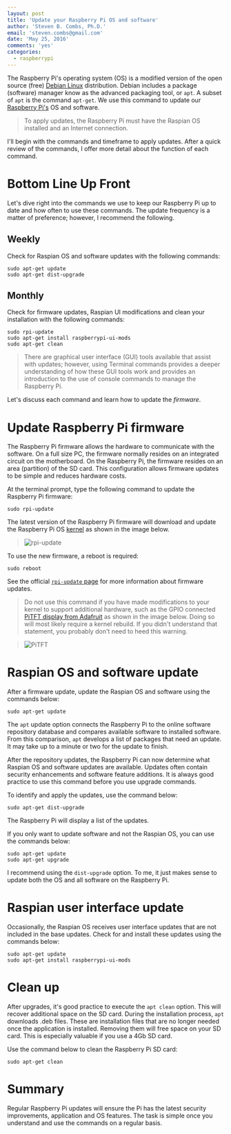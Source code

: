 ```yaml
---
layout: post
title: 'Update your Raspberry Pi OS and software'
author: 'Steven B. Combs, Ph.D.'
email: 'steven.combs@gmail.com'
date: 'May 25, 2016'
comments: 'yes'
categories:
  - raspberrypi
---
```


The Raspberry Pi's operating system (OS) is a modified version of the open source (free) [Debian Linux](https://en.wikipedia.org/wiki/Debian) distribution. Debian includes a package (software) manager know as the advanced packaging tool, or `apt`. A subset of `apt` is the command `apt-get`. We use this command to update our [Raspberry Pi's](http://amzn.to/1RrDln4) OS and software.

> To apply updates, the Raspberry Pi must have the Raspian OS installed and an Internet connection.

I'll begin with the commands and timeframe to apply updates. After a quick review of the commands, I offer more detail about the function of each command.

# Bottom Line Up Front
Let's dive right into the commands we use to keep our Raspberry Pi up to date and how often to use these commands. The update frequency is a matter of preference; however, I recommend the following.

## Weekly
Check for Raspian OS and software updates with the following commands:

```
sudo apt-get update
sudo apt-get dist-upgrade
```

## Monthly
Check for firmware updates, Raspian UI modifications and clean your installation with the following commands:

```
sudo rpi-update
sudo apt-get install raspberrypi-ui-mods
sudo apt-get clean
```

> There are graphical user interface (GUI) tools available that assist with updates; however, using Terminal commands provides a deeper understanding of how these GUI tools work and provides an introduction to the use of console commands to manage the Raspberry Pi.

Let's discuss each command and learn how to update the *firmware*.

# Update Raspberry Pi firmware
The Raspberry Pi firmware allows the hardware to communicate with the software. On a full size PC, the firmware normally resides on an integrated circuit on the motherboard. On the Raspberry Pi, the firmware resides on an area (partition) of the SD card. This configuration allows firmware updates to be simple and reduces hardware costs.

At the terminal prompt, type the following command to update the Raspberry Pi firmware:

```
sudo rpi-update
```

The latest version of the Raspberry Pi firmware will download and update the Raspberry Pi OS [kernel](https://en.wikipedia.org/wiki/Kernel_(operating_system)) as shown in the image below.

> ![rpi-update](http://www.stevencombs.com/images/posts/rpi-update.png)

To use the new firmware, a reboot is required:

`sudo reboot`

See the official [`rpi-update` page](https://github.com/Hexxeh/rpi-update) for more information about firmware updates.

> Do not use this command if you have made modifications to your kernel to support additional hardware, such as the GPIO connected [PiTFT display from Adafruit](http://amzn.to/1saZQZ1) as shown in the image below. Doing so will most likely require a kernel rebuild. If you didn't understand that statement, you probably don't need to heed this warning.

> ![PiTFT](https://lh3.googleusercontent.com/hZAf4I4jIU1iWOUg8eiaHGBj5QpxOmYlHum2XqujfULmUEAY4fWUFOE_-B5EQ7wHsbwBVUo2eBVrknmOcGhm1dRL6VkEbvTAtDKCuZVF0gxBQMGq36g-RbmjxYH8OZXwJnhoS2v1rPz3EeBKbE_MTuDq_uYhunNFX0j36wZ3zgm2-zf-3IFCIMsw7JMvmd4rBk4jEVr7l45v6Ex65l3bKJVAL8rWCNJ5jMcB4Aw4r78OMrqaHsIdv5_qPc4URmVxfNu-88nyu-G9zBFQs_wr3fvF_shNR66EQbDHktrtCdhKa_JpiqAxtviy15ld9o0j_4ynNVZvX9e3Qkkgv-zZqTHWJdH-zWKpwdjFJUsdSLG1XMVuCbbx2nCi_iK5r4nQbErn_AdzmcUFlEPkb9oTvzJV0VhtBjrhyI1OWQdGK_JTd48ZjurL_vjF4aXNEZxh1vq7dTCl6TlN7BjdwnohIT_vRPAzFth-OHFQ6iiI9diHN8w_iJO1wlaPnBnTShh8M7xBYGfyI5oYFo4ePUxCkKVhvBl27ryBSmHj5ZLk-yaHb4ExK1I8hNOgccf4uFqzSMm4MzVsKF_Rkw5tkObotyxNwnDyJN1e=w2116-h1586-no)

# Raspian OS and software update
After a firmware update, update the Raspian OS and software using the commands below:

```
sudo apt-get update
```

The `apt` update option connects the Raspberry Pi to the online software repository database and compares available software to installed software. From this comparison, `apt` develops a list of packages that need an update. It may take up to a minute or two for the update to finish.

After the repository updates, the Raspberry Pi can now determine what Raspian OS and software updates are available. Updates often contain security enhancements and software feature additions. It is always good practice to use this command before you use upgrade commands.

To identify and apply the updates, use the command below:

```
sudo apt-get dist-upgrade
```

The Raspberry Pi will display a list of the updates.

If you only want to update software and not the Raspian OS, you can use the commands below:

```
sudo apt-get update
sudo apt-get upgrade
```

I recommend using the `dist-upgrade` option. To me, it just makes sense to update both the OS and all software on the Raspberry Pi.

# Raspian user interface update
Occasionally, the Raspian OS receives user interface updates that are not included in the base updates. Check for and install these updates using the commands below:

```
sudo apt-get update
sudo apt-get install raspberrypi-ui-mods
```

# Clean up
After upgrades, it's good practice to execute the `apt clean` option. This will recover additional space on the SD card. During the installation process, `apt` downloads .deb files. These are installation files that are no longer needed once the application is installed. Removing them will free space on your SD card. This is especially valuable if you use a 4Gb SD card.

Use the command below to clean the Raspberry Pi SD card:

```
sudo apt-get clean
```

# Summary
Regular Raspberry Pi updates will ensure the Pi has the latest security improvements, application and OS features. The task is simple once you understand and use the commands on a regular basis.
